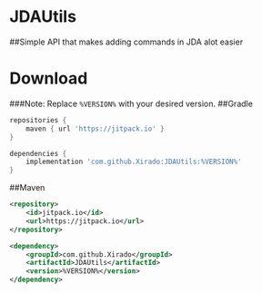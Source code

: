 # JDAUtils
##Simple API that makes adding commands in JDA alot easier

# Download
###Note: Replace `%VERSION%` with your desired version.
##Gradle
```gradle
repositories {
    maven { url 'https://jitpack.io' }
}
```
```gradle
dependencies {
    implementation 'com.github.Xirado:JDAUtils:%VERSION%'
}
```
##Maven
```xml
<repository>
    <id>jitpack.io</id>
    <url>https://jitpack.io</url>
</repository>
```
```xml
<dependency>
    <groupId>com.github.Xirado</groupId>
    <artifactId>JDAUtils</artifactId>
    <version>%VERSION%</version>
</dependency>
```

